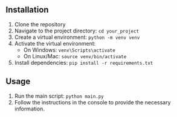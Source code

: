 ## Installation

1. Clone the repository
2. Navigate to the project directory: `cd your_project`
3. Create a virtual environment: `python -m venv venv`
4. Activate the virtual environment:
   - On Windows: `venv\Scripts\activate`
   - On Linux/Mac: `source venv/bin/activate`
5. Install dependencies: `pip install -r requirements.txt`

## Usage

1. Run the main script: `python main.py`
2. Follow the instructions in the console to provide the necessary information.
